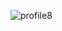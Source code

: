 ![profile8](https://github.com/Tumppi66/v3rm-archive/assets/61348006/16dd3527-41c8-4b40-9a0a-139dbf87ce81)
